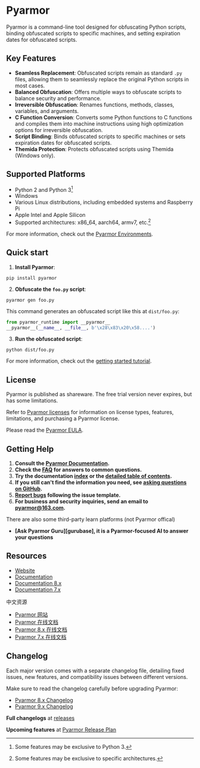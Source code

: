 # Pyarmor

Pyarmor is a command-line tool designed for obfuscating Python scripts, binding obfuscated scripts to specific machines, and setting expiration dates for obfuscated scripts.

## Key Features

- **Seamless Replacement**: Obfuscated scripts remain as standard `.py` files, allowing them to seamlessly replace the original Python scripts in most cases.
- **Balanced Obfuscation**: Offers multiple ways to obfuscate scripts to balance security and performance.
- **Irreversible Obfuscation**: Renames functions, methods, classes, variables, and arguments.
- **C Function Conversion**: Converts some Python functions to C functions and compiles them into machine instructions using high optimization options for irreversible obfuscation.
- **Script Binding**: Binds obfuscated scripts to specific machines or sets expiration dates for obfuscated scripts.
- **Themida Protection**: Protects obfuscated scripts using Themida (Windows only).

## Supported Platforms

- Python 2 and Python 3[^1]
- Windows
- Various Linux distributions, including embedded systems and Raspberry Pi
- Apple Intel and Apple Silicon
- Supported architectures: x86_64, aarch64, armv7, etc.[^2]

For more information, check out the [Pyarmor Environments][encironments].

[^1]: Some features may be exclusive to Python 3.
[^2]: Some features may be exclusive to specific architectures.

[encironments]: https://pyarmor.readthedocs.io/en/stable/reference/environments.html

## Quick start

1. **Install Pyarmor**:
```shell
pip install pyarmor
```

2. **Obfuscate the `foo.py` script**:
```shell
pyarmor gen foo.py
```

This command generates an obfuscated script like this at `dist/foo.py`:

```python
from pyarmor_runtime import __pyarmor__
__pyarmor__(__name__, __file__, b'\x28\x83\x20\x58....')
```

3. **Run the obfuscated script**:
```shell
python dist/foo.py
```

For more information, check out the [getting started tutorial][tutorial].

[tutorial]: https://pyarmor.readthedocs.io/en/stable/tutorial/getting-started.html

## License

Pyarmor is published as shareware. The free trial version never expires, but has some limitations.

Refer to [Pyarmor licenses][licenses] for information on license types, features, limitations, and purchasing a Pyarmor license.

Please read the [Pyarmor EULA](LICENSE).

[licenses]: https://pyarmor.readthedocs.io/en/latest/licenses.html

## Getting Help

1. **Consult the [Pyarmor Documentation][doc].**
2. **Check the [FAQ][faq] for answers to common questions.**
3. **Try the documentation [index][genindex] or the [detailed table of contents][mastertoc].**
4. **If you still can't find the information you need, see [asking questions on GitHub][asking].**
5. **[Report bugs][issues] following the issue template.**
6. **For business and security inquiries, send an email to <pyarmor@163.com>.**

There are also some third-party learn platforms (not Pyarmor offical)

- **[Ask Pyarmor Guru][gurubase], it is a Pyarmor-focused AI to answer your questions**

[faq]: https://pyarmor.readthedocs.io/en/latest/questions.html
[issues]: https://github.com/dashingsoft/pyarmor/issues
[genindex]: https://pyarmor.readthedocs.io/en/stable/genindex.html
[mastertoc]: https://pyarmor.readthedocs.io/en/stable/index.html#table-of-contents
[asking]: https://pyarmor.readthedocs.io/en/latest/questions.html#asking-questions-in-github
[doc]: https://pyarmor.readthedocs.io/

## Resources

* [Website](https://pyarmor.dashingsoft.com)
* [Documentation][doc]
* [Documentation 8.x](https://pyarmor.readthedocs.io/en/v8.5.12/)
* [Documentation 7.x](https://pyarmor.readthedocs.io/en/v7.7/)

中文资源

* [Pyarmor 网站](https://pyarmor.dashingsoft.com/index-zh.html)
* [Pyarmor 在线文档](https://pyarmor.readthedocs.io/zh/latest/)
* [Pyarmor 8.x 在线文档](https://pyarmor.readthedocs.io/zh/v8.5.12/)
* [Pyarmor 7.x 在线文档](https://pyarmor.readthedocs.io/zh/v7.x/)

## Changelog

Each major version comes with a separate changelog file, detailing fixed issues, new features, and compatibility issues between different versions.

Make sure to read the changelog carefully before upgrading Pyarmor:

- [Pyarmor 8.x Changelog](docs/ChangeLogs.8)
- [Pyarmor 9.x Changelog](docs/ChangeLogs.9)

**Full changelogs** at [releases][releases]

**Upcoming features** at [Pyarmor Release Plan](docs/ReleasePlan.md)

[releases]: https://github.com/dashingsoft/pyarmor/releases
